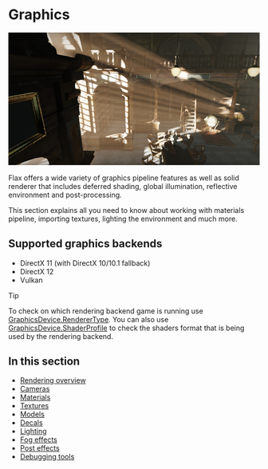 # Graphics

![Graphics](media/title.jpg)

Flax offers a wide variety of graphics pipeline features as well as solid renderer that includes deferred shading, global illumination, reflective environment and post-processing.

This section explains all you need to know about working with materials pipeline, importing textures, lighting the environment and much more.

## Supported graphics backends

* DirectX 11 (with DirectX 10/10.1 fallback)
* DirectX 12
* Vulkan

> [!TIP]
> To check on which rendering backend game is running use [GraphicsDevice.RendererType](https://docs.flaxengine.com/api/FlaxEngine.Rendering.GraphicsDevice.html#FlaxEngine_Rendering_GraphicsDevice_RendererType). You can also use [GraphicsDevice.ShaderProfile](https://docs.flaxengine.com/api/FlaxEngine.Rendering.GraphicsDevice.html#FlaxEngine_Rendering_GraphicsDevice_ShaderProfile) to check the shaders format that is being used by the rendering backend.

## In this section

* [Rendering overview](overview/index.md)
* [Cameras](cameras/index.md)
* [Materials](materials/index.md)
* [Textures](textures/index.md)
* [Models](models/index.md)
* [Decals](decals/index.md)
* [Lighting](lighting/index.md)
* [Fog effects](fog-effects/index.md)
* [Post effects](post-effects/index.md)
* [Debugging tools](debugging-tools/index.md)
